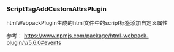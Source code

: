### ScriptTagAddCustomAttrsPlugin

htmlWebpackPlugin生成的html文件中的script标签添加自定义属性

参考：
https://www.npmjs.com/package/html-webpack-plugin/v/5.6.0#events
